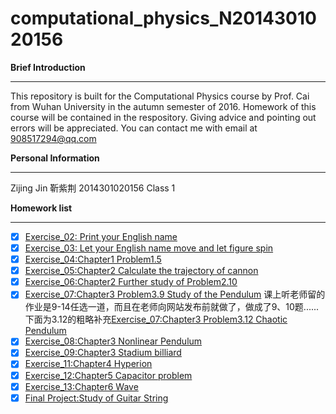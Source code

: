 # computational_physics_N2014301020156

**Brief Introduction**

----------
This repository is built for the Computational Physics course by Prof. Cai from Wuhan University in the autumn semester of 2016. Homework of this course will be contained in the respository. Giving advice and pointing out errors will be appreciated. You can contact me with email at 908517294@qq.com



**Personal Information**

----------
Zijing Jin 靳紫荆
2014301020156
Class 1



**Homework list**

----------

 - [x] [Exercise_02: Print your English name](https://github.com/Cricy97/compuational_physics_N2014301020156/blob/master/Exercise_01)
 - [x] [Exercise_03: Let your English name move and let figure spin](https://www.zybuluo.com/Cricy97/note/512154)
 - [x] [Exercise_04:Chapter1 Problem1.5](https://www.zybuluo.com/Cricy97/note/525299)
 - [x] [Exercise_05:Chapter2 Calculate the trajectory of cannon](https://www.zybuluo.com/Cricy97/note/533070)
 - [x] [Exercise_06:Chapter2 Further study of Problem2.10](https://www.zybuluo.com/Cricy97/note/541166)
 - [x] [Exercise_07:Chapter3 Problem3.9 Study of the Pendulum](https://www.zybuluo.com/Cricy97/note/546119)
课上听老师留的作业是9-14任选一道，而且在老师向网站发布前就做了，做成了9、10题......下面为3.12的粗略补充[Exercise_07:Chapter3 Problem3.12 Chaotic Pendulum](https://www.zybuluo.com/Cricy97/note/557161)
 - [x] [Exercise_08:Chapter3 Nonlinear Pendulum](https://www.zybuluo.com/Cricy97/note/565661)
 - [x] [Exercise_09:Chapter3 Stadium billiard](https://www.zybuluo.com/Cricy97/note/573239)
 - [x] [Exercise_11:Chapter4 Hyperion](https://www.zybuluo.com/Cricy97/note/588745)
 - [x] [Exercise_12:Chapter5 Capacitor problem](https://www.zybuluo.com/Cricy97/note/597373)
 - [x] [Exercise_13:Chapter6 Wave](https://www.zybuluo.com/Cricy97/note/604863)
 - [x] [Final Project:Study of Guitar String](https://www.zybuluo.com/Cricy97/note/611556)
